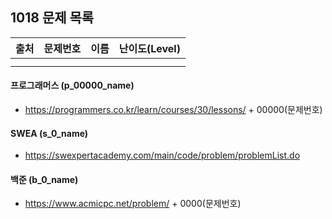 ## 1018 문제 목록




| 출처 | 문제번호 | 이름 | 난이도(Level) |
| ---- | -------- | ---- | ------------- |
|      |          |      |               |
|      |          |      |               |



#### 프로그래머스 (p_00000_name)

- https://programmers.co.kr/learn/courses/30/lessons/ + 00000(문제번호)

#### SWEA (s_0_name)

- https://swexpertacademy.com/main/code/problem/problemList.do

#### 백준 (b_0_name)

- https://www.acmicpc.net/problem/ + 0000(문제번호)

